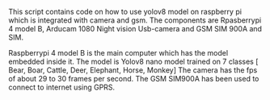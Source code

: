 This script contains code on how to use yolov8 model on raspberry pi which is integrated with camera and gsm.
The components are Rpasberrypi 4 model B, Arducam 1080 Night vision Usb-camera and GSM SIM 900A and SIM. 

Raspberrypi 4 model B is the main computer which has the model embedded inside it.
The model is Yolov8 nano model trained on 7 classes [ Bear, Boar, Cattle, Deer, Elephant, Horse, Monkey]
The camera has the fps of about 29 to 30 frames per second. 
The GSM SIM900A has been used to connect to internet using GPRS.
